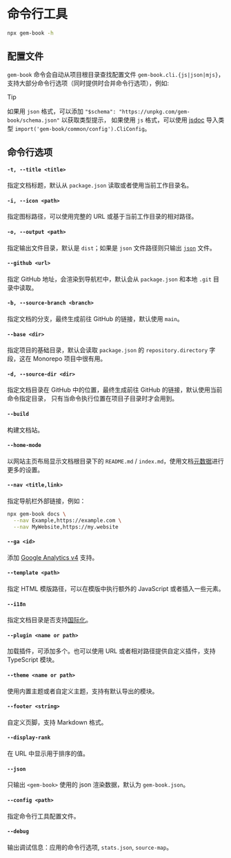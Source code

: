 # 命令行工具

```bash
npx gem-book -h
```

## 配置文件

`gem-book` 命令会自动从项目根目录查找配置文件 `gem-book.cli.{js|json|mjs}`，支持大部分命令行选项（同时提供时合并命令行选项），例如:

<gbp-raw src="gem-book.cli.json" range="1,3-"></gbp-raw>

> [!TIP]
> 如果用 `json` 格式，可以添加 `"$schema": "https://unpkg.com/gem-book/schema.json"` 以获取类型提示，
> 如果使用 `js` 格式，可以使用 [jsdoc](https://jsdoc.app/tags-type) 导入类型 `import('gem-book/common/config').CliConfig`。

## 命令行选项

#### `-t, --title <title>`

指定文档标题，默认从 `package.json` 读取或者使用当前工作目录名。

#### `-i, --icon <path>`

指定图标路径，可以使用完整的 URL 或基于当前工作目录的相对路径。

#### `-o, --output <path>`

指定输出文件目录，默认是 `dist`；如果是 `json` 文件路径则只输出 [`json`](#--json) 文件。

#### `--github <url>`

指定 GitHub 地址，会渲染到导航栏中，默认会从 `package.json` 和本地 `.git` 目录中读取。

#### `-b, --source-branch <branch>`

指定文档的分支，最终生成前往 GitHub 的链接，默认使用 `main`。

#### `--base <dir>`

指定项目的基础目录，默认会读取 `package.json` 的 `repository.directory` 字段，这在 Monorepo 项目中很有用。

#### `-d, --source-dir <dir>`

指定文档目录在 GitHub 中的位置，最终生成前往 GitHub 的链接，默认使用当前命令指定目录，
只有当命令执行位置在项目子目录时才会用到。

#### `--build`

构建文档站。

#### `--home-mode`

以网站主页布局显示文档根目录下的 `README.md` / `index.md`，使用文档[元数据](./004-metadata.md)进行更多的设置。

#### `--nav <title,link>`

指定导航栏外部链接，例如：

```bash
npx gem-book docs \
  --nav Example,https://example.com \
  --nav MyWebsite,https://my.website
```

#### `--ga <id>`

添加 [Google Analytics v4](https://developers.google.com/analytics/devguides/collection/ga4) 支持。

#### `--template <path>`

指定 HTML 模版路径，可以在模版中执行额外的 JavaScript 或者插入一些元素。

#### `--i18n`

指定文档目录是否支持[国际化](./002-i18n.md)。

#### `--plugin <name or path>`

加载插件，可添加多个。也可以使用 URL 或者相对路径提供自定义插件，支持 TypeScript 模块。

#### `--theme <name or path>`

使用内置主题或者自定义主题，支持有默认导出的模块。

#### `--footer <string>`

自定义页脚，支持 Markdown 格式。

#### `--display-rank`

在 URL 中显示用于排序的值。

#### `--json`

只输出 `<gem-book>` 使用的 json 渲染数据，默认为 `gem-book.json`。

#### `--config <path>`

指定命令行工具配置文件。

#### `--debug`

输出调试信息：应用的命令行选项, `stats.json`, `source-map`。
